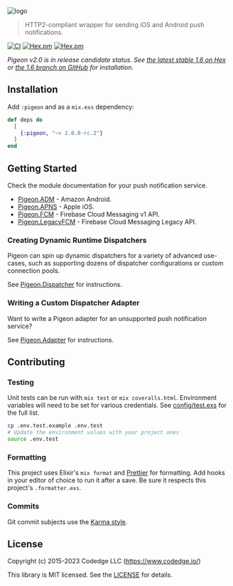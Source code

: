 ![logo](https://raw.githubusercontent.com/codedge-llc/pigeon/master/docs/logo.png)

> HTTP2-compliant wrapper for sending iOS and Android push notifications.

[![CI](https://github.com/codedge-llc/pigeon/actions/workflows/ci.yml/badge.svg)](https://github.com/codedge-llc/pigeon/actions/workflows/ci.yml)
[![Hex.pm](http://img.shields.io/hexpm/v/pigeon.svg)](https://hex.pm/packages/pigeon)
[![Hex.pm](http://img.shields.io/hexpm/dt/pigeon.svg)](https://hex.pm/packages/pigeon)

_Pigeon v2.0 is in release candidate status. See [the latest stable 1.6 on Hex](https://hex.pm/packages/pigeon)
or [the 1.6 branch on GitHub](https://github.com/codedge-llc/pigeon/tree/v1.6) for installation._

## Installation

Add `:pigeon` and as a `mix.exs` dependency:

```elixir
def deps do
  [
    {:pigeon, "~> 2.0.0-rc.2"}
  ]
end
```

## Getting Started

Check the module documentation for your push notification service.

- [Pigeon.ADM](https://hexdocs.pm/pigeon/2.0.0-rc.2/Pigeon.ADM.html) - Amazon Android.
- [Pigeon.APNS](https://hexdocs.pm/pigeon/2.0.0-rc.2/Pigeon.APNS.html) - Apple iOS.
- [Pigeon.FCM](https://hexdocs.pm/pigeon/2.0.0-rc.2/Pigeon.FCM.html) - Firebase Cloud Messaging v1 API.
- [Pigeon.LegacyFCM](https://hexdocs.pm/pigeon/2.0.0-rc.2/Pigeon.LegacyFCM.html) - Firebase Cloud Messaging Legacy API.

### Creating Dynamic Runtime Dispatchers

Pigeon can spin up dynamic dispatchers for a variety of advanced use-cases, such as
supporting dozens of dispatcher configurations or custom connection pools.

See [Pigeon.Dispatcher](https://hexdocs.pm/pigeon/2.0.0-rc.1/Pigeon.Dispatcher.html) for instructions.

### Writing a Custom Dispatcher Adapter

Want to write a Pigeon adapter for an unsupported push notification service?

See [Pigeon.Adapter](https://hexdocs.pm/pigeon/2.0.0-rc.1/Pigeon.Adapter.html) for instructions.

## Contributing

### Testing

Unit tests can be run with `mix test` or `mix coveralls.html`. Environment variables will need to be set for
various credentials. See [config/test.exs](https://github.com/codedge-llc/pigeon/blob/master/config/test.exs)
for the full list.

```sh
cp .env.test.example .env.test
# Update the environment values with your project ones
source .env.test
```

### Formatting

This project uses Elixir's `mix format` and [Prettier](https://prettier.io) for formatting.
Add hooks in your editor of choice to run it after a save. Be sure it respects this project's
`.formatter.exs`.

### Commits

Git commit subjects use the [Karma style](http://karma-runner.github.io/5.0/dev/git-commit-msg.html).

## License

Copyright (c) 2015-2023 Codedge LLC (https://www.codedge.io/)

This library is MIT licensed. See the [LICENSE](https://github.com/codedge-llc/pigeon/blob/master/LICENSE) for details.
